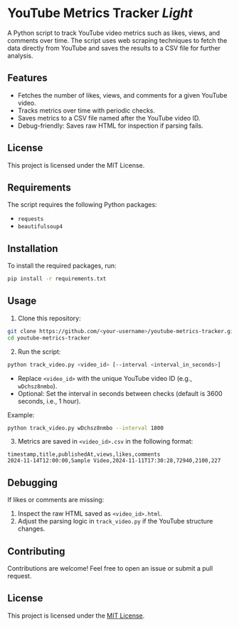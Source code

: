 # YouTube Metrics Tracker *Light*

A Python script to track YouTube video metrics such as likes, views, and comments over time. The script uses web scraping techniques to fetch the data directly from YouTube and saves the results to a CSV file for further analysis.

## Features
- Fetches the number of likes, views, and comments for a given YouTube video.
- Tracks metrics over time with periodic checks.
- Saves metrics to a CSV file named after the YouTube video ID.
- Debug-friendly: Saves raw HTML for inspection if parsing fails.

## License
This project is licensed under the MIT License.

## Requirements
The script requires the following Python packages:
- `requests`
- `beautifulsoup4`

## Installation
To install the required packages, run:
```bash
pip install -r requirements.txt
```

## Usage
1. Clone this repository:
```bash
git clone https://github.com/<your-username>/youtube-metrics-tracker.git
cd youtube-metrics-tracker
```

2. Run the script:
```bash
python track_video.py <video_id> [--interval <interval_in_seconds>]
```

   - Replace `<video_id>` with the unique YouTube video ID (e.g., `wDchsz8nmbo`).
   - Optional: Set the interval in seconds between checks (default is 3600 seconds, i.e., 1 hour).

Example:
```bash
python track_video.py wDchsz8nmbo --interval 1800
```

3. Metrics are saved in `<video_id>.csv` in the following format:
```csv
timestamp,title,publishedAt,views,likes,comments
2024-11-14T12:00:00,Sample Video,2024-11-11T17:30:28,72940,2100,227
```

## Debugging
If likes or comments are missing:
1. Inspect the raw HTML saved as `<video_id>.html`.
2. Adjust the parsing logic in `track_video.py` if the YouTube structure changes.

## Contributing
Contributions are welcome! Feel free to open an issue or submit a pull request.

## License
This project is licensed under the [MIT License](LICENSE).
